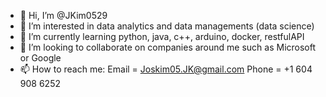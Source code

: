 - 👋 Hi, I’m @JKim0529
- 👀 I’m interested in data analytics and data managements (data science)
- 🌱 I’m currently learning python, java, c++, arduino, docker, restfulAPI
- 💞️ I’m looking to collaborate on companies around me such as Microsoft or Google
- 📫 How to reach me: Email = Joskim05.JK@gmail.com Phone = +1 604 908 6252

<!---
JKim0529/JKim0529 is a ✨ special ✨ repository because its `README.md` (this file) appears on your GitHub profile.
You can click the Preview link to take a look at your changes.
--->
